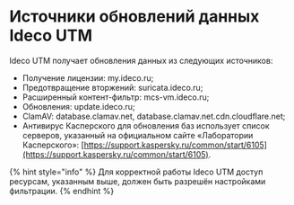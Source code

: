 # Источники обновлений данных Ideco UTM

Ideco UTM получает обновления данных из следующих источников:

* Получение лицензии: my.ideco.ru;
* Предотвращение вторжений: suricata.ideco.ru;
* Расширенный контент-фильтр: mcs-vm.ideco.ru;
* Обновления: update.ideco.ru;
* ClamAV: database.clamav.net, database.clamav.net.cdn.cloudflare.net;
* Антивирус Касперского для обновления баз использует  список серверов, указанный на официальном сайте «Лаборатории Касперского»: [https://support.kaspersky.ru/common/start/6105](https://support.kaspersky.ru/common/start/6105).

{% hint style="info" %}
Для корректной работы Ideco UTM доступ ресурсам, указанным выше, должен быть разрешён настройками фильтрации.
{% endhint %}
